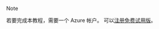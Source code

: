 > [!NOTE]
> 若要完成本教程，需要一个 Azure 帐户。 可以<a href="http://www.azure.cn/pricing/1rmb-trial/" target="_blank">注册免费试用版</a>。